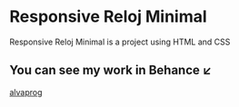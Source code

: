 # Responsive Reloj Minimal
Responsive Reloj Minimal is a project using HTML and CSS 
## You can see my work in Behance ↙️ 
[alvaprog](https://www.behance.net/alvaprog) 
